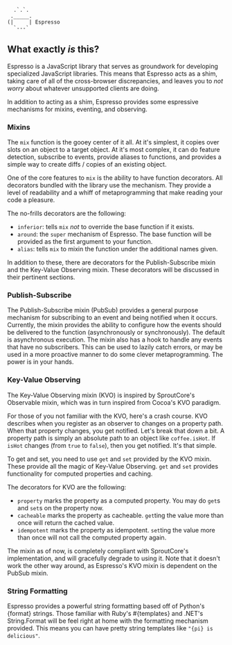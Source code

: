 
      .`.`.
     ._____.
    (|     | Espresso
      `---`

## What exactly _is_ this?

Espresso is a JavaScript library that serves as groundwork for developing specialized JavaScript libraries. This means that Espresso acts as a shim, taking care of all of the cross-browser discrepancies, and leaves you to *not worry* about whatever unsupported clients are doing.

In addition to acting as a shim, Espresso provides some espressive mechanisms for mixins, eventing, and observing.


### Mixins

The `mix` function is the gooey center of it all. At it's simplest, it copies over slots on an object to a target object. At it's most complex, it can do feature detection, subscribe to events, provide aliases to functions, and provides a simple way to create diffs / copies of an existing object.

One of the core features to `mix` is the ability to have function decorators. All decorators bundled with the library use the mechanism. They provide a level of readability and a whiff of metaprogramming that make reading your code a pleasure.

The no-frills decorators are the following:

 - `inferior`: tells `mix` *not* to override the base function if
    it exists.
 - `around`: the `super` mechanism of Espresso. The base function
    will be provided as the first argument to your function.
 - `alias`: tells `mix` to mixin the function under the additional
    names given.

In addition to these, there are decorators for the Publish-Subscribe mixin and the Key-Value Observing mixin. These decorators will be discussed in their pertinent sections.


### Publish-Subscribe

The Publish-Subscribe mixin (PubSub) provides a general purpose mechanism for subscribing to an event and being notified when it occurs. Currently, the mixin provides the ability to configure how the events should be delivered to the function (asynchronously or synchronously). The default is asynchronous execution. The mixin also has a hook to handle any events that have no subscribers. This can be used to lazily catch errors, or may be used in a more proactive manner to do some clever metaprogramming. The power is in your hands.


### Key-Value Observing

The Key-Value Observing mixin (KVO) is inspired by SproutCore's Observable mixin, which was in turn inspired from Cocoa's KVO paradigm.

For those of you not familiar with the KVO, here's a crash course. KVO describes when you register as an observer to changes on a property path. When that property changes, you get notified. Let's break that down a bit. A property path is simply an absolute path to an object like `coffee.isHot`. If `isHot` changes (from `true` to `false`), then you get notified. It's that simple.

To get and set, you need to use `get` and `set` provided by the KVO mixin. These provide all the magic of Key-Value Observing. `get` and `set` provides functionality for computed properties and caching.

The decorators for KVO are the following:

 - `property` marks the property as a computed property. You may do
    `get`s and `set`s on the property now.
 - `cacheable` marks the property as cacheable. `get`ting the value
    more than once will return the cached value.
 - `idempotent` marks the property as idempotent. `set`ting the value
    more than once will not call the computed property again.

The mixin as of now, is completely compliant with SproutCore's implementation, and will gracefully degrade to using it. Note that it doesn't work the other way around, as Espresso's KVO mixin is dependent on the PubSub mixin.


### String Formatting

Espresso provides a powerful string formatting based off of Python's {format} strings. Those familiar with Ruby's #{templates} and .NET's String.Format will be feel right at home with the formatting mechanism provided. This means you can have pretty string templates like `"{pi} is delicious"`.
